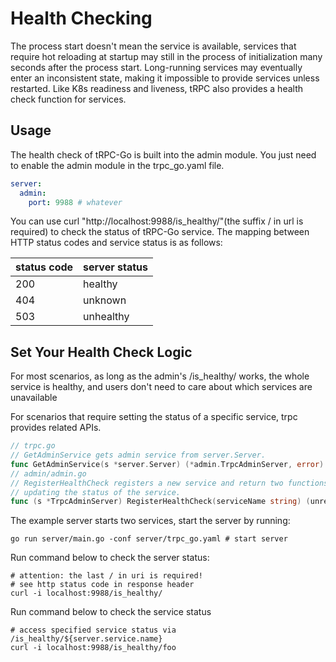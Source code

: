 # Health Checking
The process start doesn't mean the service is available, services that require hot reloading at startup may still in the process of initialization many seconds after the process start. Long-running services may eventually enter an inconsistent state, making it impossible to provide services unless restarted. Like K8s readiness and liveness, tRPC also provides a health check function for services.

## Usage

The health check of tRPC-Go is built into the admin module. You just need to enable the admin module in the trpc_go.yaml file.
```yaml
server:
  admin:
    port: 9988 # whatever
```

You can use curl "http://localhost:9988/is_healthy/"(the suffix / in url is required) to check the status of tRPC-Go service. The mapping between HTTP status codes and service status is as follows:

| status code | server status |
| --- | --- |
| 200 | healthy |
| 404 | unknown |
| 503 | unhealthy |


## Set Your Health Check Logic

For most scenarios, as long as the admin's /is_healthy/ works, the whole service is healthy, and users don't need to care about which services are unavailable

For scenarios that require setting the status of a specific service, trpc provides related APIs.

```go
// trpc.go
// GetAdminService gets admin service from server.Server.
func GetAdminService(s *server.Server) (*admin.TrpcAdminServer, error)
// admin/admin.go
// RegisterHealthCheck registers a new service and return two functions, one for unregistering the service and one for
// updating the status of the service.
func (s *TrpcAdminServer) RegisterHealthCheck(serviceName string) (unregister func(), update func(healthcheck.Status), err error)
```

The example server starts two services, start the server by running:
```shell
go run server/main.go -conf server/trpc_go.yaml # start server
```

Run command below to check the server status:
```shell
# attention: the last / in uri is required!
# see http status code in response header
curl -i localhost:9988/is_healthy/
```

Run command below to check the service status
```shell
# access specified service status via /is_healthy/${server.service.name}
curl -i localhost:9988/is_healthy/foo
```





